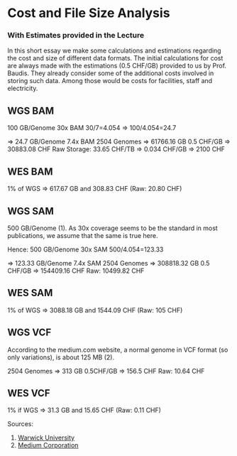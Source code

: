 # Cost and File Size Analysis
### With Estimates provided in the Lecture

In this short essay we make some calculations and estimations regarding the cost and
size of different data formats. The initial calculations for cost are always made
with the estimations (0.5 CHF/GB) provided to us by Prof. Baudis. They already consider some of the
additional costs involved in storing such data. Among those would
be costs for facilities, staff and electricity.

## WGS BAM

100 GB/Genome 30x BAM
30/7=4.054 => 100/4.054=24.7

=> 24.7 GB/Genome 7.4x BAM
2504 Genomes => 61766.16 GB
0.5 CHF/GB   => 30883.08 CHF
Raw Storage: 33.65 CHF/TB => 0.034 CHF/GB => 2100 CHF

## WES BAM

1% of WGS => 617.67 GB and 308.83 CHF (Raw: 20.80 CHF)

## WGS SAM

500 GB/Genome (1). As 30x coverage seems to be the standard in most publications,
we assume that the same is true here.

Hence:
500 GB/Genome 30x SAM
500/4.054=123.33

=> 123.33 GB/Genome 7.4x SAM
2504 Genomes => 308818.32 GB
0.5 CHF/GB   => 154409.16 CHF
Raw: 10499.82 CHF

## WES SAM

1% of WGS => 3088.18 GB and 1544.09 CHF (Raw: 105 CHF)

## WGS VCF

According to the medium.com website, a normal genome in VCF format (so only variations),
is about 125 MB (2).

2504 Genomes => 313 GB
0.5CHF/GB    => 156.5 CHF
Raw: 10.64 CHF

## WES VCF

1% if WGS => 31.3 GB and 15.65 CHF (Raw: 0.11 CHF)


Sources:
1. [Warwick University](https://warwick.ac.uk/fac/sci/statistics/staff/academic-research/nichols/presentations/ohbm2014/imggen/Nho-ImgGen-WGSeqPractical.pdf)
2. [Medium Corporation](https://medium.com/precision-medicine/how-big-is-the-human-genome-e90caa3409b0)
